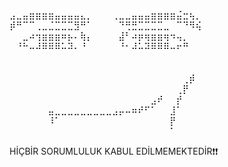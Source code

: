 ⣠⣀⣤⣶⣶⣶⣶⣤⣤⣤⣤⣄⡀⠀⠀⠀⢀⣀⣀⣤⣤⣤⣶⣶⣶⣶⣬⣒⢦⡀
⡾⠛⠉⠉⢀⣀⣈⣉⣉⣉⣻⠛⠁⠀⠀⠀⠀⠙⢛⣛⣉⣉⣉⣉⣀⠀⠉⠙⠻⢮
⠀⠀⣀⠴⢲⣶⣶⣶⠶⡦⠄⢷⡄⠀⠀⠀⠀⣼⠃⠴⡶⢶⣶⣶⢶⠲⢤⡀⠀⠀
⠀⠘⠓⠤⠼⠿⠿⠿⠥⠽⠄⠘⠀⠀⠀⠀⠀⠘⠂⠼⠥⠽⠿⠿⠿⠤⠖⠛⠀⠀
⠀⠀⠀⠀⠀⠀⠀⠀⠀⠀⠀⠀⠀⠀⠀⠀⠀⠀⠀⠀⠀⠀⠀⠀⠀⠀⠀⠀⠀⠀
⠀⠀⠀⠀⠀⠀⠀⠀⠀⠀⠀⠀⠀⠀⠀⠀⠀⠀⠀⠀⠀⠀⠀⠀⠀⠀⠀⠀⠀⠀
⠀⠀⠀⠀⠀⠀⠀⠀⠀⠀⠀⠀⠀⠀⠀⠀⠀⠀⠀⠀⠀⠀⠀⠀⠀⠀⠀⢀⡾⠀
⠀⠀⠀⠀⠀⠀⠀⠀⠀⠀⠀⠀⠀⠀⠀⠀⠀⠀⠀⠀⠀⠀⠀⠀⠀⠀⢀⡟⠀⠀
⠀⠀⠀⠀⠀⠀⠀⠀⠀⠀⠀⠀⠀⠀⠀⠀⠀⠀⠀⠀⠀⠀⣠⠞⠀⠀⡞⠀⠀⠀
⠀⠀⠀⠀⠀⠀⣤⣀⣀⣀⣀⣀⣀⣀⣀⣀⣠⡤⠤⠶⠞⠋⠁⠀⠀⣸⠁⠀⠀⠀
⠀⠀⠀⠀⠀⠀⠸⠁⠀⠀⠀⠀⠀⠀⠀⠀⠀⠀⠀⠀⠀⠀⠀⠀⠀⡟⠀⠀⠀⠀
⠀⠀⠀⠀⠀⠀⠀⠀⠀⠀⠀⠀⠀⠀⠀⠀⠀⠀⠀⠀⠀⠀⠀⠀⠀⠁⠀⠀⠀⠀

<html>
  <head>
       HİÇBİR SORUMLULUK KABUL EDİLMEMEKTEDİR❗❗
   
  </head>
  
</html>

